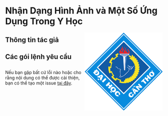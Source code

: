 

# Nhận Dạng Hình Ảnh và Một Số Ứng Dụng Trong Y Học

<img src="layout_set_logo.gif" align="right" alt="" width="250"/>

## Thông tin tác giả



## Các gói lệnh yêu cầu

## 




Nếu bạn gặp bất cứ lỗi nào hoặc cho rằng nội dung có thể được cải thiện, bạn có thể tạo một issue [tại đây](https://github.com/hungtrannam/image_classification/issues).
